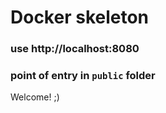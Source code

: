 # Docker skeleton

### use http://localhost:8080 
### point of entry in `public` folder

Welcome! ;)
